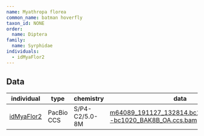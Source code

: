 ```yaml
---
name: Myathropa florea
common_name: batman hoverfly
taxon_id: NONE
order:
  name: Diptera
family:
  name: Syrphidae
individuals:
  - idMyaFlor2
---
```


## Data

| individual | type       | chemistry      | data |
| ---------- | ---------- | -------------- | ---- |
| [idMyaFlor2](../individuals/idMyaFlor2.md) | PacBio CCS | S/P4-C2/5.0-8M | [m64089_191127_132814.bc1020_BAK8B_OA--bc1020_BAK8B_OA.ccs.bam](https://darwin.cog.sanger.ac.uk/insects/Myathropa_florea/idMyaFlor2/genomic_data/pacbio/m64089_191127_132814.bc1020_BAK8B_OA--bc1020_BAK8B_OA.ccs.bam) [[pbi](https://darwin.cog.sanger.ac.uk/insects/Myathropa_florea/idMyaFlor2/genomic_data/pacbio/m64089_191127_132814.bc1020_BAK8B_OA--bc1020_BAK8B_OA.ccs.bam.pbi)]|
